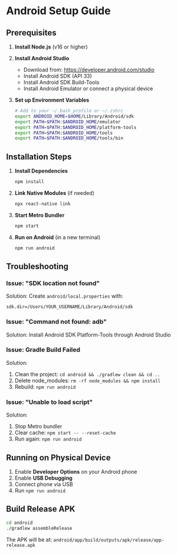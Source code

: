 # Android Setup Guide

## Prerequisites

1. **Install Node.js** (v16 or higher)
2. **Install Android Studio**
   - Download from: https://developer.android.com/studio
   - Install Android SDK (API 33)
   - Install Android SDK Build-Tools
   - Install Android Emulator or connect a physical device

3. **Set up Environment Variables**
   ```bash
   # Add to your ~/.bash_profile or ~/.zshrc
   export ANDROID_HOME=$HOME/Library/Android/sdk
   export PATH=$PATH:$ANDROID_HOME/emulator
   export PATH=$PATH:$ANDROID_HOME/platform-tools
   export PATH=$PATH:$ANDROID_HOME/tools
   export PATH=$PATH:$ANDROID_HOME/tools/bin
   ```

## Installation Steps

1. **Install Dependencies**
   ```bash
   npm install
   ```

2. **Link Native Modules** (if needed)
   ```bash
   npx react-native link
   ```

3. **Start Metro Bundler**
   ```bash
   npm start
   ```

4. **Run on Android** (in a new terminal)
   ```bash
   npm run android
   ```

## Troubleshooting

### Issue: "SDK location not found"
Solution: Create `android/local.properties` with:
```
sdk.dir=/Users/YOUR_USERNAME/Library/Android/sdk
```

### Issue: "Command not found: adb"
Solution: Install Android SDK Platform-Tools through Android Studio

### Issue: Gradle Build Failed
Solution: 
1. Clean the project: `cd android && ./gradlew clean && cd ..`
2. Delete node_modules: `rm -rf node_modules && npm install`
3. Rebuild: `npm run android`

### Issue: "Unable to load script"
Solution:
1. Stop Metro bundler
2. Clear cache: `npm start -- --reset-cache`
3. Run again: `npm run android`

## Running on Physical Device

1. Enable **Developer Options** on your Android phone
2. Enable **USB Debugging**
3. Connect phone via USB
4. Run `npm run android`

## Build Release APK

```bash
cd android
./gradlew assembleRelease
```

The APK will be at: `android/app/build/outputs/apk/release/app-release.apk`

